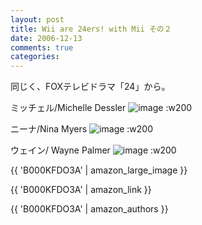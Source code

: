```yaml
---
layout: post
title: Wii are 24ers! with Mii その２
date: 2006-12-13
comments: true
categories:
---
```



同じく、FOXテレビドラマ「24」から。

ミッチェル/Michelle Dessler 
![image](http://img.f.hatena.ne.jp/images/fotolife/k/keyesberry/20061213/20061213172942.jpg)
:w200

ニーナ/Nina Myers 
![image](http://img.f.hatena.ne.jp/images/fotolife/k/keyesberry/20061213/20061213172959.jpg)
:w200

ウェイン/ Wayne Palmer
![image](http://img.f.hatena.ne.jp/images/fotolife/k/keyesberry/20061213/20061213173016.jpg)
:w200

{{ 'B000KFDO3A' | amazon_large_image }}

{{ 'B000KFDO3A' | amazon_link }}

{{ 'B000KFDO3A' | amazon_authors }}
